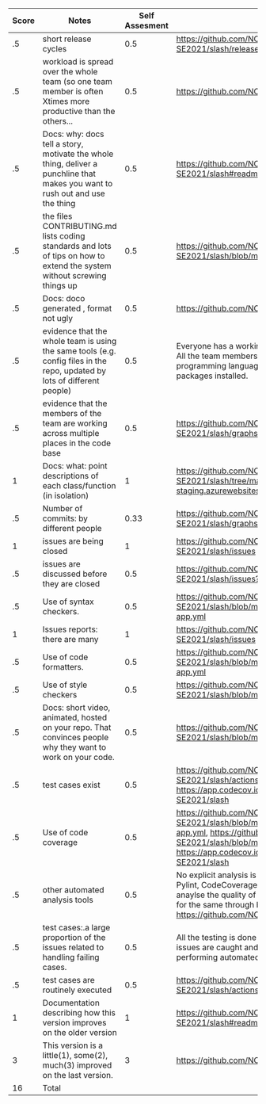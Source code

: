 |Score|Notes| Self Assesment | Evidence|
|-|-----|---------|---------|
|.5| short release cycles| 0.5 | https://github.com/NCSU-Group7-SE2021/slash/releases/tag/v1.0.0 |
|.5| workload is spread over the whole team (so one team member is often Xtimes more productive than the others...|0.5| https://github.com/NCSU-Group7-SE2021/slash/pulse |
|.5|Docs: why: docs tell a story, motivate the whole thing, deliver a punchline that makes you want to rush out and use the thing | 0.5 | https://github.com/NCSU-Group7-SE2021/slash#readme |
|.5|the files CONTRIBUTING.md lists coding standards and lots of tips on how to extend the system without screwing things up  |0.5 | https://github.com/NCSU-Group7-SE2021/slash/blob/main/CONTRIBUTING.md |
|.5|Docs: doco generated , format not ugly  | 0.5 | https://github.com/NCSU-Group7-SE2021/slash |
|.5|evidence that the whole team is using the same tools (e.g. config files in the repo, updated by lots of different people) | 0.5 | Everyone has a working instance of the project locally. All the team members are using the same version of the programming language and have all the required packages installed. |
|.5|evidence that the members of the team are working across multiple places in the code base | 0.5 | https://github.com/NCSU-Group7-SE2021/slash/graphs/contributors |
|1|Docs: what: point descriptions of each class/function (in isolation)  | 1 | https://github.com/NCSU-Group7-SE2021/slash/tree/main/client, https://slash-app-staging.azurewebsites.net/ |
|.5|Number of commits: by different people  | 0.33 | https://github.com/NCSU-Group7-SE2021/slash/graphs/commit-activity |
|1|issues are being closed | 1 | https://github.com/NCSU-Group7-SE2021/slash/issues |
|.5|issues are discussed before they are closed | 0.5 | https://github.com/NCSU-Group7-SE2021/slash/issues?q=is%3Aissue+is%3Aclosed|
|.5|Use of syntax checkers. | 0.5 | https://github.com/NCSU-Group7-SE2021/slash/blob/main/.github/workflows/python-app.yml |
|1|Issues reports: there are many  | 1 | https://github.com/NCSU-Group7-SE2021/slash/issues |
|.5|Use of code formatters. | 0.5 | https://github.com/NCSU-Group7-SE2021/slash/blob/main/.github/workflows/python-app.yml |
|.5|Use of style checkers | 0.5 | https://github.com/NCSU-Group7-SE2021/slash/blob/main/client/.prettierrc|
|.5|Docs: short video, animated, hosted on your repo. That convinces people why they want to work on your code. | 0.5 | https://github.com/NCSU-Group7-SE2021/slash/blob/main/assets/slash-phase3.gif |
|.5|test cases exist  | 0.5 | https://github.com/NCSU-Group7-SE2021/slash/actions, https://app.codecov.io/gh/NCSU-Group7-SE2021/slash|
|.5|Use of code coverage  | 0.5 | https://github.com/NCSU-Group7-SE2021/slash/blob/main/.github/workflows/python-app.yml, https://github.com/NCSU-Group7-SE2021/slash/blob/main/.github/workflows/node.js.yml, https://app.codecov.io/gh/NCSU-Group7-SE2021/slash|
|.5|other automated analysis tools  | 0.5 | No explicit analysis is done in the project. Made use of Pylint, CodeCoverage, Github workflows, prettier etc to anaylse the quality of the project. Can check the status for the same through badges on homepage of repo. https://github.com/NCSU-Group7-SE2021/slash |
|.5|test cases:.a large proportion of the issues related to handling failing cases. | 0.5 | All the testing is done locally while development and the issues are caught and fixed right away before performing automated testing.|
|.5|test cases are routinely executed | 0.5| https://github.com/NCSU-Group7-SE2021/slash/actions |
|1|Documentation describing how this version improves on the older version| 1 | https://github.com/NCSU-Group7-SE2021/slash#readme |
|3|This version is a little(1), some(2), much(3) improved on the last version.| 3 | https://github.com/NCSU-Group7-SE2021/slash| 
|16| Total|